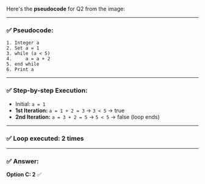 Here's the **pseudocode** for Q2 from the image:

---

### ✅ **Pseudocode:**

```plaintext
1. Integer a
2. Set a = 1
3. while (a < 5)
4.     a = a + 2
5. end while
6. Print a
```

---

### ✅ **Step-by-step Execution:**

* Initial: `a = 1`
* **1st Iteration:** `a = 1 + 2 = 3` → `3 < 5` → true
* **2nd Iteration:** `a = 3 + 2 = 5` → `5 < 5` → false (loop ends)

---

### ✅ **Loop executed:** 2 times

---

### ✅ **Answer:**

**Option C: 2** ✅
